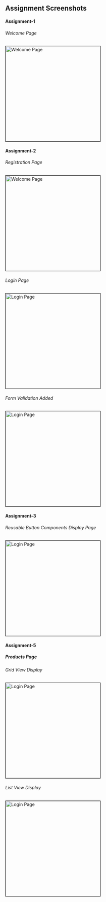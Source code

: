 ## Assignment Screenshots

#### Assignment-1

###### Welcome Page
<img src="images/getstarted.jpg" alt="Welcome Page" width="300" style="border: 1px solid black;"/>

#### Assignment-2

###### Registration Page
<img src="images/Registerpg.jpg" alt="Welcome Page" width="300" style="border: 1px solid black;"/>

###### Login Page
<img src="images/loginpg.jpg" alt="Login Page" width="300" style="border: 1px solid black;"/>

###### Form Validation Added
<img src="images/registervalidation1.jpg" alt="Login Page" width="300" style="border: 1px solid black;"/>

#### Assignment-3

###### Reusable Button Components Display Page
<img src="images/ButtonComponent.png" alt="Login Page" width="300" style="border: 1px solid black;"/>

#### Assignment-5

##### Products Page
###### Grid View Display
<img src="images/productsgrid.jpg" alt="Login Page" width="300" style="border: 1px solid black;"/>

###### List View Display
<img src="images/productslist.jpg" alt="Login Page" width="300" style="border: 1px solid black;"/>




